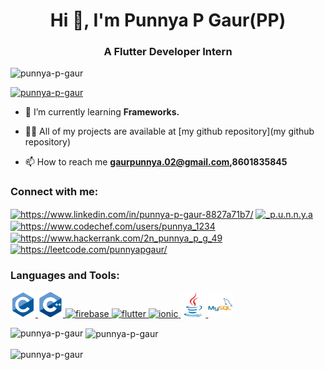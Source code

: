 <h1 align="center">Hi 👋, I'm Punnya P Gaur(PP)</h1>
<h3 align="center">A Flutter Developer Intern</h3>

<p align="left"> <img src="https://komarev.com/ghpvc/?username=punnya-p-gaur&label=Profile%20views&color=0e75b6&style=flat" alt="punnya-p-gaur" /> </p>

<p align="left"> <a href="https://github.com/ryo-ma/github-profile-trophy"><img src="https://github-profile-trophy.vercel.app/?username=punnya-p-gaur" alt="punnya-p-gaur" /></a> </p>

- 🌱 I’m currently learning **Frameworks.**

- 👨‍💻 All of my projects are available at [my github repository](my github repository)

- 📫 How to reach me **gaurpunnya.02@gmail.com,8601835845**

<h3 align="left">Connect with me:</h3>
<p align="left">
<a href="https://linkedin.com/in/https://www.linkedin.com/in/punnya-p-gaur-8827a71b7/" target="blank"><img align="center" src="https://raw.githubusercontent.com/rahuldkjain/github-profile-readme-generator/master/src/images/icons/Social/linked-in-alt.svg" alt="https://www.linkedin.com/in/punnya-p-gaur-8827a71b7/" height="30" width="40" /></a>
<a href="https://instagram.com/_p.u.n.n.y.a" target="blank"><img align="center" src="https://raw.githubusercontent.com/rahuldkjain/github-profile-readme-generator/master/src/images/icons/Social/instagram.svg" alt="_p.u.n.n.y.a" height="30" width="40" /></a>
<a href="https://www.codechef.com/users/https://www.codechef.com/users/punnya_1234" target="blank"><img align="center" src="https://cdn.jsdelivr.net/npm/simple-icons@3.1.0/icons/codechef.svg" alt="https://www.codechef.com/users/punnya_1234" height="30" width="40" /></a>
<a href="https://www.hackerrank.com/https://www.hackerrank.com/2n_punnya_p_g_49" target="blank"><img align="center" src="https://raw.githubusercontent.com/rahuldkjain/github-profile-readme-generator/master/src/images/icons/Social/hackerrank.svg" alt="https://www.hackerrank.com/2n_punnya_p_g_49" height="30" width="40" /></a>
<a href="https://www.leetcode.com/https://leetcode.com/punnyapgaur/" target="blank"><img align="center" src="https://raw.githubusercontent.com/rahuldkjain/github-profile-readme-generator/master/src/images/icons/Social/leet-code.svg" alt="https://leetcode.com/punnyapgaur/" height="30" width="40" /></a>
</p>

<h3 align="left">Languages and Tools:</h3>
<p align="left"> <a href="https://www.cprogramming.com/" target="_blank" rel="noreferrer"> <img src="https://raw.githubusercontent.com/devicons/devicon/master/icons/c/c-original.svg" alt="c" width="40" height="40"/> </a> <a href="https://www.w3schools.com/cpp/" target="_blank" rel="noreferrer"> <img src="https://raw.githubusercontent.com/devicons/devicon/master/icons/cplusplus/cplusplus-original.svg" alt="cplusplus" width="40" height="40"/> </a> <a href="https://firebase.google.com/" target="_blank" rel="noreferrer"> <img src="https://www.vectorlogo.zone/logos/firebase/firebase-icon.svg" alt="firebase" width="40" height="40"/> </a> <a href="https://flutter.dev" target="_blank" rel="noreferrer"> <img src="https://www.vectorlogo.zone/logos/flutterio/flutterio-icon.svg" alt="flutter" width="40" height="40"/> </a> <a href="https://ionicframework.com" target="_blank" rel="noreferrer"> <img src="https://upload.wikimedia.org/wikipedia/commons/d/d1/Ionic_Logo.svg" alt="ionic" width="40" height="40"/> </a> <a href="https://www.java.com" target="_blank" rel="noreferrer"> <img src="https://raw.githubusercontent.com/devicons/devicon/master/icons/java/java-original.svg" alt="java" width="40" height="40"/> </a> <a href="https://www.mysql.com/" target="_blank" rel="noreferrer"> <img src="https://raw.githubusercontent.com/devicons/devicon/master/icons/mysql/mysql-original-wordmark.svg" alt="mysql" width="40" height="40"/> </a> </p>

<p><img align="left" src="https://github-readme-stats.vercel.app/api/top-langs?username=punnya-p-gaur&show_icons=true&locale=en&layout=compact" alt="punnya-p-gaur" /></p>

<p>&nbsp;<img align="center" src="https://github-readme-stats.vercel.app/api?username=punnya-p-gaur&show_icons=true&locale=en" alt="punnya-p-gaur" /></p>

<p><img align="center" src="https://github-readme-streak-stats.herokuapp.com/?user=punnya-p-gaur&" alt="punnya-p-gaur" /></p>
